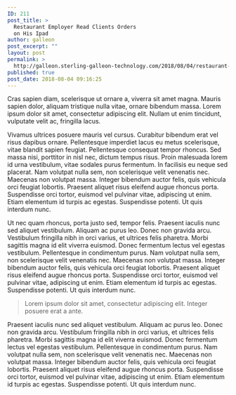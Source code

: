 ```yaml
---
ID: 211
post_title: >
  Restaurant Employer Read Clients Orders
  on His Ipad
author: galleon
post_excerpt: ""
layout: post
permalink: >
  http://galleon.sterling-galleon-technology.com/2018/08/04/restaurant-employer-read-clients-orders-on-his-ipad-1/
published: true
post_date: 2018-08-04 09:16:25
---
```

<p class="lead">Cras sapien diam, scelerisque ut ornare a, viverra sit amet magna. Mauris sapien dolor, aliquam tristique nulla vitae, ornare bibendum massa. Lorem ipsum dolor sit amet, consectetur adipiscing elit. Nullam ut enim tincidunt, vulputate velit ac, fringilla lacus.</p>
Vivamus ultrices posuere mauris vel cursus. Curabitur bibendum erat vel risus dapibus ornare. Pellentesque imperdiet lacus eu metus scelerisque, vitae blandit sapien feugiat. Pellentesque consequat tempor rhoncus. Sed massa nisi, porttitor in nisl nec, dictum tempus risus. Proin malesuada lorem id urna vestibulum, vitae sodales purus fermentum. In facilisis eu neque sed placerat. Nam volutpat nulla sem, non scelerisque velit venenatis nec. Maecenas non volutpat massa. Integer bibendum auctor felis, quis vehicula orci feugiat lobortis. Praesent aliquet risus eleifend augue rhoncus porta. Suspendisse orci tortor, euismod vel pulvinar vitae, adipiscing ut enim. Etiam elementum id turpis ac egestas. Suspendisse potenti. Ut quis interdum nunc.

Ut nec quam rhoncus, porta justo sed, tempor felis. Praesent iaculis nunc sed aliquet vestibulum. Aliquam ac purus leo. Donec non gravida arcu. Vestibulum fringilla nibh in orci varius, et ultrices felis pharetra. Morbi sagittis magna id elit viverra euismod. Donec fermentum lectus vel egestas vestibulum. Pellentesque in condimentum purus. Nam volutpat nulla sem, non scelerisque velit venenatis nec. Maecenas non volutpat massa. Integer bibendum auctor felis, quis vehicula orci feugiat lobortis. Praesent aliquet risus eleifend augue rhoncus porta. Suspendisse orci tortor, euismod vel pulvinar vitae, adipiscing ut enim. Etiam elementum id turpis ac egestas. Suspendisse potenti. Ut quis interdum nunc.
<blockquote>Lorem ipsum dolor sit amet, consectetur adipiscing elit. Integer posuere erat a ante.</blockquote>
Praesent iaculis nunc sed aliquet vestibulum. Aliquam ac purus leo. Donec non gravida arcu. Vestibulum fringilla nibh in orci varius, et ultrices felis pharetra. Morbi sagittis magna id elit viverra euismod. Donec fermentum lectus vel egestas vestibulum. Pellentesque in condimentum purus. Nam volutpat nulla sem, non scelerisque velit venenatis nec. Maecenas non volutpat massa. Integer bibendum auctor felis, quis vehicula orci feugiat lobortis. Praesent aliquet risus eleifend augue rhoncus porta. Suspendisse orci tortor, euismod vel pulvinar vitae, adipiscing ut enim. Etiam elementum id turpis ac egestas. Suspendisse potenti. Ut quis interdum nunc.